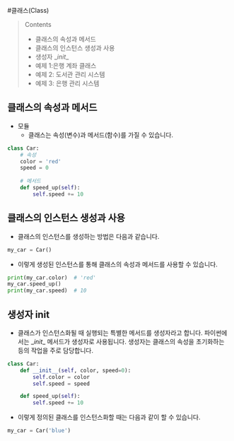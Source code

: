 #클래스(Class)

>Contents
>
>* 클래스의 속성과 메서드
>  * 클래스의 인스턴스 생성과 사용
>  * 생성자 \__init__
>  * 예제 1:은행 계좌 클래스
>  * 예제 2: 도서관 관리 시스템
>* 예제 3: 은행 관리 시스템

##  클래스의 속성과 메서드

* 모듈
  * 클래스는 속성(변수)과 메서드(함수)를 가질 수 있습니다.

```python
class Car:
    # 속성
    color = 'red'
    speed = 0
    
    # 메서드
    def speed_up(self):
        self.speed += 10
```

## 클래스의 인스턴스 생성과 사용
* 클래스의 인스턴스를 생성하는 방법은 다음과 같습니다.
```python
my_car = Car()
```
* 이렇게 생성된 인스턴스를 통해 클래스의 속성과 메서드를 사용할 수 있습니다.

```python
print(my_car.color)  # 'red'
my_car.speed_up()
print(my_car.speed)  # 10
```

## 생성자 init

* 클래스가 인스턴스화될 때 실행되는 특별한 메서드를 생성자라고 합니다. 파이썬에서는 \__init__ 메서드가 생성자로 사용됩니다. 생성자는 클래스의 속성을 초기화하는 등의 작업을 주로 담당합니다.
```python
class Car:
    def __init__(self, color, speed=0):
        self.color = color
        self.speed = speed

    def speed_up(self):
        self.speed += 10
```
* 이렇게 정의된 클래스를 인스턴스화할 때는 다음과 같이 할 수 있습니다.
```python
my_car = Car('blue')
```